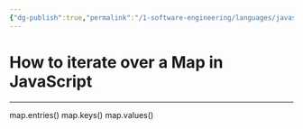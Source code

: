 ```yaml
---
{"dg-publish":true,"permalink":"/1-software-engineering/languages/javascript/iterate-over-a-map/","tags":["code/javascript"],"created":"2023-07-20T07:21:03.053-05:00","updated":"2023-09-08T06:05:41.948-05:00"}
---
```


# How to iterate over a Map in JavaScript

---
map.entries()
map.keys()
map.values()